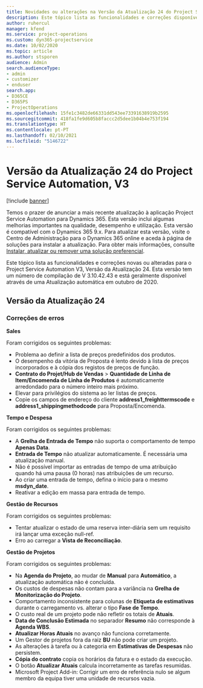 ```yaml
---
title: Novidades ou alterações na Versão da Atualização 24 do Project Service Automation, V3
description: Este tópico lista as funcionalidades e correções disponíveis no Project Service Automation V3, Versão da Atualização 24, V3.
author: ruhercul
manager: kfend
ms.service: project-operations
ms.custom: dyn365-projectservice
ms.date: 10/02/2020
ms.topic: article
ms.author: stsporen
audience: Admin
search.audienceType:
- admin
- customizer
- enduser
search.app:
- D365CE
- D365PS
- ProjectOperations
ms.openlocfilehash: 15fe1c3482de66331dd543ee73391638919b2595
ms.sourcegitcommit: 418fa1fe9d605b8faccc2d5dee1b04b4e753f194
ms.translationtype: HT
ms.contentlocale: pt-PT
ms.lasthandoff: 02/10/2021
ms.locfileid: "5146722"
---
```

# <a name="project-service-automation-update-release-24-v3"></a>Versão da Atualização 24 do Project Service Automation, V3

[!include [banner](../includes/psa-now-project-operations.md)]

Temos o prazer de anunciar a mais recente atualização à aplicação Project Service Automation para Dynamics 365. Esta versão inclui algumas melhorias importantes na qualidade, desempenho e utilização. Esta versão é compatível com o Dynamics 365 9.x. Para atualizar esta versão, visite o Centro de Administração para o Dynamics 365 online e aceda à página de soluções para instalar a atualização. Para obter mais informações, consulte [Instalar, atualizar ou remover uma solução preferencial](https://docs.microsoft.com/power-platform/admin/install-remove-preferred-solution).

Este tópico lista as funcionalidades e correções novas ou alteradas para o Project Service Automation V3, Versão da Atualização 24. Esta versão tem um número de compilação de V 3.10.42.43 e está geralmente disponível através de uma Atualização automática em outubro de 2020.

## <a name="update-release-24"></a>Versão da Atualização 24

### <a name="bug-fixes"></a>Correções de erros

**Sales**

Foram corrigidos os seguintes problemas:

- Problema ao definir a lista de preços predefinidos dos produtos.
- O desempenho da vitória de Proposta é lento devido à lista de preços incorporados e à cópia dos registos de preços de função.
- **Contrato do Projet/Hub de Vendas** > **Quantidade de Linha de Item/Encomenda de Linha de Produtos** é automaticamente arredondado para o número inteiro mais próximo.
- Elevar para privilégios do sistema ao ler listas de preços.
- Copie os campos de endereço do cliente **address1_freighttermscode** e **address1_shippingmethodcode** para Proposta/Encomenda. 


**Tempo e Despesa**

Foram corrigidos os seguintes problemas:

- A **Grelha de Entrada de Tempo** não suporta o comportamento de tempo **Apenas Data**.
- **Entrada de Tempo** não atualizar automaticamente. É necessária uma atualização manual.
- Não é possível importar as entradas de tempo de uma atribuição quando há uma pausa (0 horas) nas atribuições de um recurso.
- Ao criar uma entrada de tempo, defina o início para o mesmo **msdyn_date**.
- Reativar a edição em massa para entrada de tempo.

**Gestão de Recursos**

Foram corrigidos os seguintes problemas:

- Tentar atualizar o estado de uma reserva inter-diária sem um requisito irá lançar uma exceção null-ref.
- Erro ao carregar a **Vista de Reconciliação**.


**Gestão de Projetos**

Foram corrigidos os seguintes problemas:

- Na **Agenda do Projeto**, ao mudar de **Manual** para **Automático**, a atualização automática não é concluída.
- Os custos de despesas não contam para a variância na **Grelha de Monitorização do Projeto**.
- Comportamento inconsistente para colunas de **Etiqueta de estimativas** durante o carregamento vs. alterar o tipo **Fase de Tempo**.
- O custo real de um projeto pode não refletir os totais de **Atuais**.
- **Data de Conclusão Estimada** no separador **Resumo** não corresponde à **Agenda WBS**.
- **Atualizar Horas Atuais** no avanço não funciona corretamente.
- Um Gestor de projetos fora da raiz **BU** não pode criar um projeto.
- As alterações à tarefa ou à categoria em **Estimativas de Despesas** não persistem.
- **Cópia do contrato** copia os horários da fatura e o estado da execução.
- O botão **Atualizar Atuais** calcula incorretamente as tarefas resumidas.
- Microsoft Project Add-in: Corrigir um erro de referência nulo se algum membro da equipa tiver uma unidade de recursos vazia.

